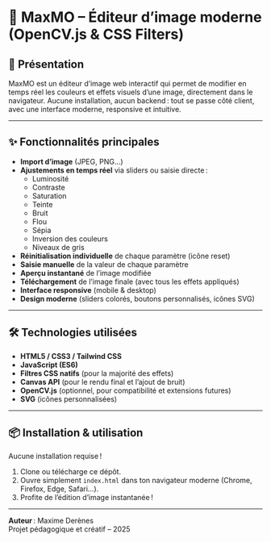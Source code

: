 # 🎨 MaxMO – Éditeur d’image moderne (OpenCV.js & CSS Filters)

## 🚀 Présentation

MaxMO est un éditeur d’image web interactif qui permet de modifier en temps réel les couleurs et effets visuels d’une image, directement dans le navigateur.
Aucune installation, aucun backend : tout se passe côté client, avec une interface moderne, responsive et intuitive.

---

## ✨ Fonctionnalités principales

- **Import d’image** (JPEG, PNG…)
- **Ajustements en temps réel** via sliders ou saisie directe :
  - Luminosité
  - Contraste
  - Saturation
  - Teinte
  - Bruit
  - Flou
  - Sépia
  - Inversion des couleurs
  - Niveaux de gris
- **Réinitialisation individuelle** de chaque paramètre (icône reset)
- **Saisie manuelle** de la valeur de chaque paramètre
- **Aperçu instantané** de l’image modifiée
- **Téléchargement** de l’image finale (avec tous les effets appliqués)
- **Interface responsive** (mobile & desktop)
- **Design moderne** (sliders colorés, boutons personnalisés, icônes SVG)

---

## 🛠️ Technologies utilisées

- **HTML5 / CSS3 / Tailwind CSS**
- **JavaScript (ES6)**
- **Filtres CSS natifs** (pour la majorité des effets)
- **Canvas API** (pour le rendu final et l’ajout de bruit)
- **OpenCV.js** (optionnel, pour compatibilité et extensions futures)
- **SVG** (icônes personnalisées)

---

## 📦 Installation & utilisation

Aucune installation requise !

1. Clone ou télécharge ce dépôt.
2. Ouvre simplement `index.html` dans ton navigateur moderne (Chrome, Firefox, Edge, Safari…).
3. Profite de l’édition d’image instantanée !

---

**Auteur** : Maxime Derènes  
Projet pédagogique et créatif – 2025
